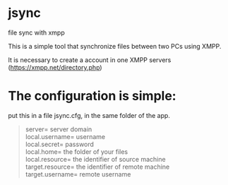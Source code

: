 # jsync
file sync with xmpp

This is a simple tool that synchronize files between two PCs using XMPP.

It is necessary to create a account in one XMPP servers (https://xmpp.net/directory.php)

# The configuration is simple:

put this in a file jsync.cfg, in the same folder of the app.

>server= server domain  
>local.username= username  
>local.secret= password  
>local.home= the folder of your files   
>local.resource= the identifier of source machine  
>target.resource= the identifier of remote machine  
>target.username= remote username 
